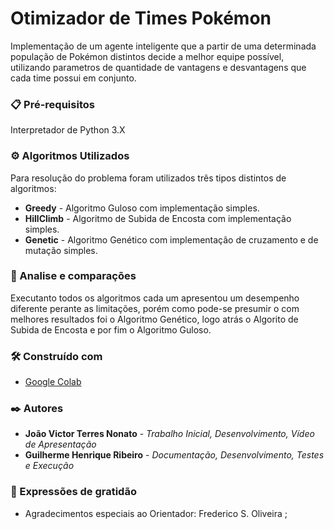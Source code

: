 # Otimizador de Times Pokémon

Implementação de um agente inteligente que a partir de uma determinada população de Pokémon distintos decide a melhor equipe possível, utilizando parametros de quantidade de vantagens e desvantagens que cada time possui em conjunto.

### 📋 Pré-requisitos

Interpretador de Python 3.X

### ⚙️ Algoritmos Utilizados

Para resolução do problema foram utilizados três tipos distintos de algoritmos:

* **Greedy** - Algoritmo Guloso com implementação simples.
* **HillClimb** - Algoritmo de Subida de Encosta com implementação simples.
* **Genetic** - Algoritmo Genético com implementação de cruzamento e de mutação simples.

### 🔩 Analise e comparações

Executanto todos os algoritmos cada um apresentou um desempenho diferente perante as limitações, porém como pode-se presumir o com melhores resultados foi o Algoritmo Genético, logo atrás o Algorito de Subida de Encosta e por fim o Algoritmo Guloso.

### 🛠️ Construído com

* [Google Colab](https://colab.research.google.com)

### ✒️ Autores

* **João Victor Terres Nonato** - *Trabalho Inicial, Desenvolvimento, Vídeo de Apresentação*
* **Guilherme Henrique Ribeiro** - *Documentação, Desenvolvimento, Testes e Execução*

### 🎁 Expressões de gratidão

* Agradecimentos especiais ao Orientador: Frederico S. Oliveira ;
